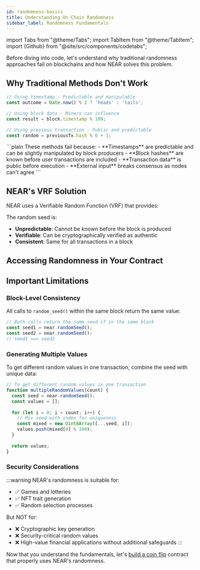```yaml
---
id: randomness-basics
title: Understanding On-Chain Randomness
sidebar_label: Randomness Fundamentals
---
```


import Tabs from "@theme/Tabs";
import TabItem from "@theme/TabItem";
import {Github} from "@site/src/components/codetabs";

Before diving into code, let's understand why traditional randomness approaches fail on blockchains and how NEAR solves this problem.

## Why Traditional Methods Don't Work

<Tabs>
  <TabItem value="bad" label="❌ What NOT to do" default>

```javascript
// Using timestamp - Predictable and manipulable
const outcome = Date.now() % 2 ? 'heads' : 'tails';

// Using block data - Miners can influence
const result = block.timestamp % 100;

// Using previous transaction - Public and predictable  
const random = previousTx.hash % 6 + 1;
```

  </TabItem>
  
  <TabItem value="problem" label="The Problem">
```plain
These methods fail because:
- **Timestamps** are predictable and can be slightly manipulated by block producers
- **Block hashes** are known before user transactions are included
- **Transaction data** is public before execution
- **External input** breaks consensus as nodes can't agree
```
  </TabItem>
</Tabs>

## NEAR's VRF Solution

NEAR uses a Verifiable Random Function (VRF) that provides:

<Github language="rust" start="14" end="21" url="https://github.com/near-examples/coin-flip-examples/blob/main/contract-rs/src/lib.rs" />

The random seed is:
- **Unpredictable**: Cannot be known before the block is produced
- **Verifiable**: Can be cryptographically verified as authentic
- **Consistent**: Same for all transactions in a block

## Accessing Randomness in Your Contract

<Tabs>
  <TabItem value="js" label="JavaScript" default>

<Github language="javascript" start="6" end="12" url="https://github.com/near-examples/coin-flip-examples/blob/main/contract-ts/src/contract.ts" />

  </TabItem>
  <TabItem value="rust" label="Rust">

<Github language="rust" start="13" end="22" url="https://github.com/near-examples/coin-flip-examples/blob/main/contract-rs/src/lib.rs" />

  </TabItem>
</Tabs>

## Important Limitations

### Block-Level Consistency
All calls to `random_seed()` within the same block return the same value:

```javascript
// Both calls return the same seed if in the same block
const seed1 = near.randomSeed();
const seed2 = near.randomSeed(); 
// seed1 === seed2
```

### Generating Multiple Values
To get different random values in one transaction, combine the seed with unique data:

```javascript
// To get different random values in one transaction
function multipleRandomValues(count) {
  const seed = near.randomSeed();
  const values = [];
  
  for (let i = 0; i < count; i++) {
    // Mix seed with index for uniqueness
    const mixed = new Uint8Array([...seed, i]);
    values.push(mixed[0] % 100);
  }
  
  return values;
}
```

### Security Considerations

:::warning
NEAR's randomness is suitable for:
- ✅ Games and lotteries
- ✅ NFT trait generation
- ✅ Random selection processes

But NOT for:
- ❌ Cryptographic key generation
- ❌ Security-critical random values
- ❌ High-value financial applications without additional safeguards
:::

Now that you understand the fundamentals, let's [build a coin flip](2-basic-contract.md) contract that properly uses NEAR's randomness.